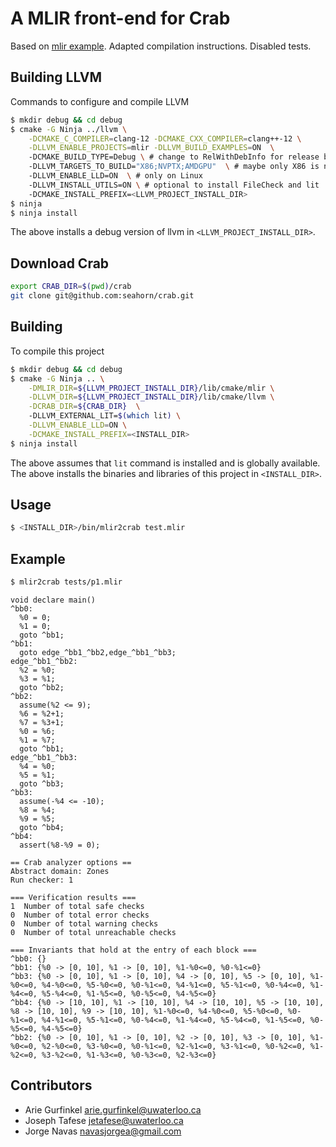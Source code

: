 # A MLIR front-end for Crab

Based on [mlir example](https://github.com/llvm/llvm-project/tree/main/mlir/examples/standalone). Adapted compilation instructions. Disabled tests.

## Building LLVM
Commands to configure and compile LLVM

```sh
$ mkdir debug && cd debug 
$ cmake -G Ninja ../llvm \
    -DCMAKE_C_COMPILER=clang-12 -DCMAKE_CXX_COMPILER=clang++-12 \
    -DLLVM_ENABLE_PROJECTS=mlir -DLLVM_BUILD_EXAMPLES=ON  \ 
    -DCMAKE_BUILD_TYPE=Debug \ # change to RelWithDebInfo for release build
    -DLLVM_TARGETS_TO_BUILD="X86;NVPTX;AMDGPU"  \ # maybe only X86 is needed
    -DLLVM_ENABLE_LLD=ON  \ # only on Linux	
    -DLLVM_INSTALL_UTILS=ON \ # optional to install FileCheck and lit
    -DCMAKE_INSTALL_PREFIX=<LLVM_PROJECT_INSTALL_DIR>
$ ninja
$ ninja install
```

The above installs a debug version of llvm in
`<LLVM_PROJECT_INSTALL_DIR>`.

## Download Crab


```sh
export CRAB_DIR=$(pwd)/crab
git clone git@github.com:seahorn/crab.git
```

## Building
To compile this project

```sh
$ mkdir debug && cd debug 
$ cmake -G Ninja .. \
    -DMLIR_DIR=${LLVM_PROJECT_INSTALL_DIR}/lib/cmake/mlir \
    -DLLVM_DIR=${LLVM_PROJECT_INSTALL_DIR}/lib/cmake/llvm \
	-DCRAB_DIR=${CRAB_DIR}  \	
    -DLLVM_EXTERNAL_LIT=$(which lit) \
    -DLLVM_ENABLE_LLD=ON \
    -DCMAKE_INSTALL_PREFIX=<INSTALL_DIR> 
$ ninja install	
```

The above assumes that `lit` command is installed and is globally
available. The above installs the binaries and libraries of this
project in `<INSTALL_DIR>`.

## Usage

``` sh
$ <INSTALL_DIR>/bin/mlir2crab test.mlir

```
## Example

``` sh
$ mlir2crab tests/p1.mlir
```

```
void declare main()
^bb0:
  %0 = 0;
  %1 = 0;
  goto ^bb1;
^bb1:
  goto edge_^bb1_^bb2,edge_^bb1_^bb3;
edge_^bb1_^bb2:
  %2 = %0;
  %3 = %1;
  goto ^bb2;
^bb2:
  assume(%2 <= 9);
  %6 = %2+1;
  %7 = %3+1;
  %0 = %6;
  %1 = %7;
  goto ^bb1;
edge_^bb1_^bb3:
  %4 = %0;
  %5 = %1;
  goto ^bb3;
^bb3:
  assume(-%4 <= -10);
  %8 = %4;
  %9 = %5;
  goto ^bb4;
^bb4:
  assert(%8-%9 = 0);

== Crab analyzer options == 
Abstract domain: Zones
Run checker: 1

=== Verification results === 
1  Number of total safe checks
0  Number of total error checks
0  Number of total warning checks
0  Number of total unreachable checks

=== Invariants that hold at the entry of each block === 
^bb0: {}
^bb1: {%0 -> [0, 10], %1 -> [0, 10], %1-%0<=0, %0-%1<=0}
^bb3: {%0 -> [0, 10], %1 -> [0, 10], %4 -> [0, 10], %5 -> [0, 10], %1-%0<=0, %4-%0<=0, %5-%0<=0, %0-%1<=0, %4-%1<=0, %5-%1<=0, %0-%4<=0, %1-%4<=0, %5-%4<=0, %1-%5<=0, %0-%5<=0, %4-%5<=0}
^bb4: {%0 -> [10, 10], %1 -> [10, 10], %4 -> [10, 10], %5 -> [10, 10], %8 -> [10, 10], %9 -> [10, 10], %1-%0<=0, %4-%0<=0, %5-%0<=0, %0-%1<=0, %4-%1<=0, %5-%1<=0, %0-%4<=0, %1-%4<=0, %5-%4<=0, %1-%5<=0, %0-%5<=0, %4-%5<=0}
^bb2: {%0 -> [0, 10], %1 -> [0, 10], %2 -> [0, 10], %3 -> [0, 10], %1-%0<=0, %2-%0<=0, %3-%0<=0, %0-%1<=0, %2-%1<=0, %3-%1<=0, %0-%2<=0, %1-%2<=0, %3-%2<=0, %1-%3<=0, %0-%3<=0, %2-%3<=0}
```


## Contributors
* Arie Gurfinkel <arie.gurfinkel@uwaterloo.ca> 
* Joseph Tafese <jetafese@uwaterloo.ca> 
* Jorge Navas <navasjorgea@gmail.com>
